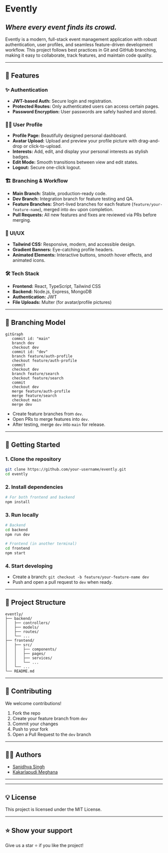 # Evently
## *Where every event finds its crowd.*

Evently is a modern, full-stack event management application with robust authentication, user profiles, and seamless feature-driven development workflow. This project follows best practices in Git and GitHub branching, making it easy to collaborate, track features, and maintain code quality.

---

## 🚀 Features

### ✨ Authentication
- **JWT-based Auth:** Secure login and registration.
- **Protected Routes:** Only authenticated users can access certain pages.
- **Password Encryption:** User passwords are safely hashed and stored.

### 🧑‍💻 User Profile
- **Profile Page:** Beautifully designed personal dashboard.
- **Avatar Upload:** Upload and preview your profile picture with drag-and-drop or click-to-upload.
- **Interests:** Add, edit, and display your personal interests as stylish badges.
- **Edit Mode:** Smooth transitions between view and edit states.
- **Logout:** Secure one-click logout.

### 🏗️ Branching & Workflow
- **Main Branch:** Stable, production-ready code.
- **Dev Branch:** Integration branch for feature testing and QA.
- **Feature Branches:** Short-lived branches for each feature (`feature/your-feature-name`), merged into `dev` upon completion.
- **Pull Requests:** All new features and fixes are reviewed via PRs before merging.

### 🎨 UI/UX
- **Tailwind CSS:** Responsive, modern, and accessible design.
- **Gradient Banners:** Eye-catching profile headers.
- **Animated Elements:** Interactive buttons, smooth hover effects, and animated icons.

### 🛠️ Tech Stack
- **Frontend:** React, TypeScript, Tailwind CSS
- **Backend:** Node.js, Express, MongoDB
- **Authentication:** JWT
- **File Uploads:** Multer (for avatar/profile pictures)

---

## 🌳 Branching Model

```mermaid
gitGraph
   commit id: "main"
   branch dev
   checkout dev
   commit id: "dev"
   branch feature/auth-profile
   checkout feature/auth-profile
   commit
   checkout dev
   branch feature/search
   checkout feature/search
   commit
   checkout dev
   merge feature/auth-profile
   merge feature/search
   checkout main
   merge dev
```

- Create feature branches from `dev`.
- Open PRs to merge features into `dev`.
- After testing, merge `dev` into `main` for release.

---

## 🚦 Getting Started

### 1. **Clone the repository**
```bash
git clone https://github.com/your-username/evently.git
cd evently
```

### 2. **Install dependencies**
```bash
# For both frontend and backend
npm install
```

### 3. **Run locally**
```bash
# Backend
cd backend
npm run dev

# Frontend (in another terminal)
cd frontend
npm start
```

### 4. **Start developing**
- Create a branch: `git checkout -b feature/your-feature-name dev`
- Push and open a pull request to `dev` when ready.

---

## 📁 Project Structure

```
evently/
├── backend/
│   ├── controllers/
│   ├── models/
│   ├── routes/
│   └── ...
├── frontend/
│   ├── src/
│   │   ├── components/
│   │   ├── pages/
│   │   ├── services/
│   │   └── ...
│   └── ...
└── README.md
```

---

## 📝 Contributing

We welcome contributions!  
1. Fork the repo  
2. Create your feature branch from `dev`  
3. Commit your changes  
4. Push to your fork  
5. Open a Pull Request to the `dev` branch

---

## 🦸‍♂️ Authors

- [Sanidhya Singh](https://github.com/ssanidhya0407)
- [Kakarlapudi Meghana](https://github.com/Meghana1708)

---
---

## 💡 License

This project is licensed under the MIT License.

---

## ⭐️ Show your support

Give us a star ⭐️ if you like the project!

